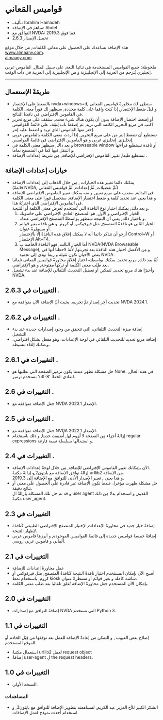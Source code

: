 # قواميس المَعاني #

*	تأليف: Ibrahim Hamadeh
*	ساهمَ في الإضافة: Abdel
*	التوافُق مع NVDA: 2019.3 فما فوق.
*	تحميل [الإصدار 2.6.3][1]

هذه الإضافة تساعدك على الحصول على معاني الكلمات, من خلال موقع www.almaany.com.  
[almaany.com](https://www.almaany.com/en/dict/ar-en/).

ملحوظة: جميع القواميس المستخدمة هي ثنائيةْ اللغة, على سبيل المثال, القاموس عربي إنجليزي يُترجم من العربية إلى الإنجلييزية و من الإنجلييزية إلى العربية في ذات الوقت.

***

## طريقةْ الإستعمال 

*	بالضغط على الإختصار nvda+windows+d, ستظهر لك محاورةْ قواميس المَعاني  
و قَبلَ ضغط الإختصار, إذا كنتَ واقفا على كلمة محددة, سيظهر لك فوراً معنى الكلمة في القاموس الإفتراضي في نافذةْ النتائج.  
*	أو إضغط اختصار الإضافة بدون أن يكون هناك شيء محدد, ستقف على مربع تحرير  
اكتب في مربع التحرير الكلمة التي تريد, ثم إضغط تاب لِتقِف على قائمةْ القواميس إختر منها القاموس الذي تريد و اضغط عليه إنتر.  
*	تستطيع أن تضغط إنتر من على مربع التحرير, إذا أردت معنى الكلمة بالقاموس عربي إنجليزي, إنجليزي عربي و هو القاموس الإفتراضي في قائمةْ القواميس.  
*	و بعد ذاك, سيظهر معنى الكلمة في browseable window أو نافذة تستطيع قراءتها و التنقل فيها كما في المتصفح تماما.  
*	تستطيع طبعا, تغيير القاموس الإفتراضي للإضافة, مِن شريط إعدادات الإضافة .  

## خيارات إعدادات الإضافة ##

*	يمكنك دائما تغيير هذه الخيارات , مِن خلال الذهاب إلى إعدادات الإضافة  
(قائمةْ NVDA, ثُمَّ تفضيلات, ثُمَّ إعدادات, ثُمَّ قواميس المَعاني)  
*	في البداية, ستقف على مربع تغيير, و منه يمكنك تغيير القاموس الإفتراضي للإضافة.  
و هذا يعني عند تحديد كلمة,و ضغط اختصار الإضافة, ستحصل فورا على معنى الكلمة في القاموس الإفتراضي الذي اخترتُهُ هذا.  
و بعد ذلك, يمكنك اختيار نوع النافذة التي تُستخدم لعرض معنى الكلمة أو النتيجة.  
	1.	الخيار الإفتراضي و الأول, هو المتصفح العادي الإفتراضي على حاسوبك.  
و باختيار ذلك, يعني أن النتيجة ستظهر بواسطةْ المتصفح الإفتراضي عندك.  
	2.	الخيار الثاني هو نافذةْ المتصفح, مثل فيرفوكس أو كروم, و هي نافذة بغير قوائم أو مسطرةْ عنوان.  
أرجو أن تتذكر دائما أنه لا يمكنك إغلاق هذه النافذةْ إلَّا بالإختصار Control+W أو الإختصار Alt+F4.  
	3.	أما الخيار الثالث, فهو النافذة الخاصة بِ NVDA(NVDA Browseable Message), و مِن الأفضل اختيار هذه النافذة بعد تجربتها, لأننا لاحظنا أنها في بعض الأحيان تكون ثقيلة و ربما تؤدي إلى تجميد NVDA.  
*	ثُمَّ بعد ذلك, مربع تحديد, يمكنك بواسطته اختيار إغلاق محاورةْ قواميس المَعاني تلقائيا بعد طلب معنى الكلمة أو تركها مفتوحة, و هو الإفتراضي.  
*	وأخيرًا هناك مربع تحديد, لتمكين أو تعطيل التحديث التلقائي للإضافة عند بدء تشغيل NVDA.

## التغييرات في 2.6.3 .

*	تحديث آخِر إصدار تمَّ تجريبه, يحيث أنّ الإضافة الآن متوافقة مع NVDA 2024.1.

## التغييرات في 2.6.2 .

*	إضافة ميزة التحديث التلقائي، التي تتحقق من وجود إصدارات جديدة عند بدء التشغيل.
*	إضافة مربع تحديد للتحديث التلقائي في لوحة الإعدادات، وهو مفعل بشكل افتراضي، ويمكنك إلغاء تنشيطه.

## التغييرات في 2.6.1 .

*	حل مشكلة تظهر عندما يكون ترميز الصفحة التي نطلبها هو None.
في هذه الحال, نستخدم ترميز 'utf-8' لتفادي الخطأ.

## التغييرات في 2.6 .

*	جعل الإضافة متوافقة مع NVDA الإصدار 2023.1.

## التغييرات في 2.5 .

*	جعل الإضافة متوافقة مع NVDA الإصدار 2022.1.
*	إزالةْ أجزاء مِن الصفحة لا لُزوم لها, أُضيفت حديثا, و ذلك باستخدام  regular expressions و استبدالها بسلسلة نصية فارغة.

## التغييرات في 2.4 .

*	الآن بإمكانك تغيير القاموس الإفتراضي للإضافة, مِن خلال لوحةْ إعدادات الإضافة.  
إزالةْ توافق الإضافة مع بايثون2,و إزالةْ مكتبةْ urllib2 مِن الإضافة.  
و هذا يعني , تغيير الإصدار الأدنى للتوافق مع الإضافة إلى 2019.3.  
*	حل مشكلة ظهرت مؤخرا، عندما تكون الإضافة غير قادرة على الحصول على معنى أو نتائج دقيقة.  
و قد تم حل تلك المشكلة بإزالةْ ال user agent القديم, و استخدام بدلا مِن ذلك مكتبةْ user_agent.  

## التغييرات في 2.3 ##

*	إضافةْ خيار جديد في محاورةْ الإعدادات, لإختيار المتصفح الإفتراضي الطبيعي كَنافذة لإظهار النتيجة.  
*	إضافةْ خمسةْ قواميس جديدة إلى قائمةْ القواميس الموجودة, و أبرزها قاموس عربي ألماني و قاموس عربي روسي.  

## التغييرات في 2.1 ##

*	عمل محاورةْ إعدادات للإضافة  
*	أصبح الآن بإمكان المستخدم اختيار نافذةْ النتيجة كَنافذةْ المتصفح, مثل فيرفوكس أو كروم, باستخدام نمط kiosk شاشة كاملة و بغير قوائم أو مسطرةْ عنوان.  
*	بإمكان الآن المستخدم جعل محاورةْ الإضافة تُغلق تلقائيا بعد طلب معنى الكلمة.  

## التغييرات في 2.0 ##

*	إضافةُ التوافق مع إصدارات NVDA التي تستخدم Python 3.

## التغييرات في 1.1 ##

إصلاح بعض العيوب , و التمكن من إعادةْ الإضافة للعمل بعد توقفها من قِبَل الخادم أو الموقع المستخدم.  

*	استعمال مكتبةْ  urllib2 لعمل request object  
*	إضافةْ user-agent لِ the request headers.  

## التغييرات في  1.0 ##

*	النسخة الأولى.

### المساهمات ###

*	الشكر الكبير للأخ العزيز عبد الكريم, لمساهمته بتطوير الإضافة للتوافق مع بايثون3, و استخدام أحدث نموذج لعمل الإضافات.  

[1]: https://github.com/ibrahim-h/dictionariesAlmaany/releases/download/2.6.3/DictionariesAlmaany-2.6.3.nvda-addon
